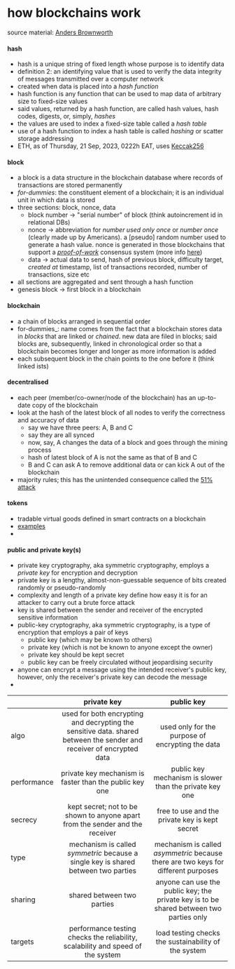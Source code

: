  # how blockchains work

 source material: [Anders Brownworth][def]

 #### hash
 * hash is a unique string of fixed length whose purpose is to identify data
 * definition 2:  an identifying value that is used to verify the data integrity of messages transmitted over a computer network
 * created when data is placed into a _hash function_
 * hash function is any function that can be used to map data of arbitrary size to fixed-size values
 * said values, returned by a hash function, are called hash values, hash codes, digests, or, simply, _hashes_
 * the values are used to index a fixed-size table called a _hash table_
 * use of a hash function to index a hash table is called _hashing_ or scatter storage addressing
 * ETH, as of Thursday, 21 Sep, 2023, 0222h EAT, uses [Keccak256][def2]

 #### block
 * a block is a data structure in the blockchain database where records of transactions are stored permanently
 * _for-dummies_:  the constituent element of a blockchain; it is an individual unit in which data is stored
 * three sections: block, nonce, data
    * block number -> "serial number" of block (think autoincrement id in relational DBs)
    * nonce -> abbreviation for _number used only once_ or _number once_ (clearly made up by Americans). a \[pseudo\] random number used to generate a hash value. nonce is generated in those blockchains that support a [_proof-of-work_][def3] consensus system (more info [here][def4])
    * data -> actual data to send, hash of previous block, difficulty target, _created at_ timestamp, list of transactions recorded, number of transactions, size etc
* all sections are aggregated and sent through a hash function
* genesis block -> first block in a blockchain

#### blockchain
* a chain of blocks arranged in sequential order
* for-dummies_: name comes from the fact that a blockchain stores data in _blocks_  that are linked or _chained_. new data are filed in blocks; said blocks are, subsequently, linked in chronological order so that a blockchain becomes longer and longer as more information is added
* each subsequent block in the chain points to the one before it (think linked ists)

#### decentralised
* each peer (member/co-owner/node of the blockchain) has an up-to-date copy of the blockchain
* look at the hash of the latest block of all nodes to verify the correctness and accuracy of data
    * say we have three peers: A, B and C
    * say they are all synced
    * now, say, A changes the data of a block and goes through the mining process
    * hash of latest block of A is not the same as that of B and C
    * B and C can ask A to remove additional data or can kick A out of the blockchain
* majority rules; this has the unintended consequence called the [51% attack][def5]

#### tokens
* tradable virtual goods defined in smart contracts on a blockchain
* [examples](https://coinmarketcap.com/view/web3/)
* 

#### public and private key(s)
* private key cryptography, aka symmetric cryptography, employs a _private key_ for encryption and decryption
* private key  is a lengthy, almost-non-guessable sequence of bits created randomly or pseudo-randomly
* complexity and length of a private key define how easy it is for an attacker to carry out a brute force attack
* key is shared between the sender and receiver of the encrypted sensitive information
* public-key cryptography, aka symmetric cryptography, is a type of encryption that employs a pair of keys
    * public key (which may be known to others)
    * private key (which is not be known to anyone except the owner)
    * private key should be kept secret
    * public key can be freely circulated without jeopardising security
* anyone can encrypt a message using the intended receiver's public key, however, only the receiver's private key can decode the message
* 

||private key|public key|
|:---|:---:|:---:|
|algo|used for both encrypting and decrypting the sensitive data. shared between the sender and receiver of encrypted data|used only for the purpose of encrypting the data|
|performance|private key mechanism is faster than the public key one|public key mechanism is slower than the private key one|
|secrecy|kept secret; not to be shown to anyone apart from the sender and the receiver|free to use and the private key is kept secret |
|type|mechanism is called _symmetric_ because a single key is shared between two parties|mechanism is called _asymmetric_ because there are two keys for different purposes|
|sharing|shared between two parties|anyone can use the public key; the private key is to be shared between two parties only|
|targets|performance testing checks the reliability, scalability and speed of the system|load testing checks the sustainability of the system|

[def]: https://andersbrownworth.com/blockchain/
[def2]: https://keccak.team/keccak.html
[def3]: https://coinmarketcap.com/community/articles/41719/
[def4]: https://www.nasdaq.com/articles/proof-of-stake-vs.-proof-of-work%3A-understanding-the-differences
[def5]: https://ethereum.org/en/glossary/